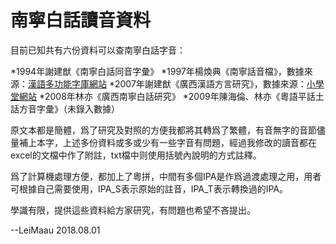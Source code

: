 # 南寧白話讀音資料


目前已知共有六份資料可以查南寧白話字音：

*1994年謝建猷《南寧白話同音字彙》
*1997年楊煥典《南寧話音檔》，數據來源：[漢語多功能字庫網站](http://humanum.arts.cuhk.edu.hk/Lexis/lexi-mf/)
*2007年謝建猷《廣西漢語方言研究》，數據來源：[小學堂網站](http://xiaoxue.iis.sinica.edu.tw/)
*2008年林亦《廣西南寧白話研究》
*2009年陳海倫、林亦《粵語平話土話方音字彙》（未錄入數據）

原文本都是簡體，爲了研究及對照的方便我都將其轉爲了繁體，有音無字的音節儘量補上本字，上述多份資料或多或少有一些字音有問題，經過我修改的讀音都在excel的文檔中作了附註，txt檔中则使用括號內說明的方式註釋。

爲了計算機處理方便，都加上了粵拼，中間有多個IPA是作爲過渡處理之用，用者可根據自己需要使用，IPA_S表示原始的註音，IPA_T表示轉換過的IPA。

學識有限，提供這些資料給方家研究，有問題也希望不吝提出。

--LeiMaau  2018.08.01